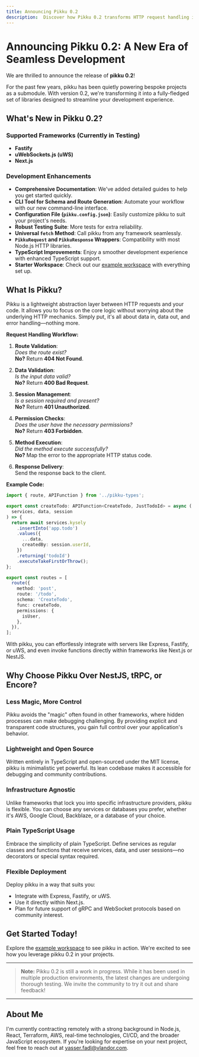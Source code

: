 ```yaml
---
title: Announcing Pikku 0.2
description:  Discover how Pikku 0.2 transforms HTTP request handling in Node.js with new features, enhanced TypeScript support, and seamless integration with popular frameworks like Fastify, uWS, and Next.js.
---
```


# Announcing Pikku 0.2: A New Era of Seamless Development

We are thrilled to announce the release of **pikku 0.2**!

For the past few years, pikku has been quietly powering bespoke projects as a submodule. With version 0.2, we're transforming it into a fully-fledged set of libraries designed to streamline your development experience.

<!-- truncate -->

## What's New in Pikku 0.2?

### Supported Frameworks (Currently in Testing)

- **Fastify**
- **uWebSockets.js (uWS)**
- **Next.js**

### Development Enhancements

- **Comprehensive Documentation**: We've added detailed guides to help you get started quickly.
- **CLI Tool for Schema and Route Generation**: Automate your workflow with our new command-line interface.
- **Configuration File (`pikku.config.json`)**: Easily customize pikku to suit your project's needs.
- **Robust Testing Suite**: More tests for extra reliability.
- **Universal `fetch` Method**: Call pikku from any framework seamlessly.
- **`PikkuRequest` and `PikkuResponse` Wrappers**: Compatibility with most Node.js HTTP libraries.
- **TypeScript Improvements**: Enjoy a smoother development experience with enhanced TypeScript support.
- **Starter Workspace**: Check out our [example workspace](https://github.com/pikku/workspace-starter) with everything set up.

## What Is Pikku?

Pikku is a lightweight abstraction layer between HTTP requests and your code. It allows you to focus on the core logic without worrying about the underlying HTTP mechanics. Simply put, it's all about data in, data out, and error handling—nothing more.

**Request Handling Workflow:**

1. **Route Validation**:  
   *Does the route exist?*  
   **No?** Return **404 Not Found**.

2. **Data Validation**:  
   *Is the input data valid?*  
   **No?** Return **400 Bad Request**.

3. **Session Management**:  
   *Is a session required and present?*  
   **No?** Return **401 Unauthorized**.

4. **Permission Checks**:  
   *Does the user have the necessary permissions?*  
   **No?** Return **403 Forbidden**.

5. **Method Execution**:  
   *Did the method execute successfully?*  
   **No?** Map the error to the appropriate HTTP status code.

6. **Response Delivery**:  
   Send the response back to the client.

**Example Code:**

```typescript
import { route, APIFunction } from '../pikku-types';

export const createTodo: APIFunction<CreateTodo, JustTodoId> = async (
  services, data, session
) => {
  return await services.kysely
    .insertInto('app.todo')
    .values({
      ...data,
      createdBy: session.userId,
    })
    .returning('todoId')
    .executeTakeFirstOrThrow();
};

export const routes = [
  route({
    method: 'post',
    route: '/todo',
    schema: 'CreateTodo',
    func: createTodo,
    permissions: {
      isUser,
    },
  }),
];
```

With pikku, you can effortlessly integrate with servers like Express, Fastify, or uWS, and even invoke functions directly within frameworks like Next.js or NestJS.

## Why Choose Pikku Over NestJS, tRPC, or Encore?

### **Less Magic, More Control**

Pikku avoids the "magic" often found in other frameworks, where hidden processes can make debugging challenging. By providing explicit and transparent code structures, you gain full control over your application's behavior.

### **Lightweight and Open Source**

Written entirely in TypeScript and open-sourced under the MIT license, pikku is minimalistic yet powerful. Its lean codebase makes it accessible for debugging and community contributions.

### **Infrastructure Agnostic**

Unlike frameworks that lock you into specific infrastructure providers, pikku is flexible. You can choose any services or databases you prefer, whether it's AWS, Google Cloud, Backblaze, or a database of your choice.

### **Plain TypeScript Usage**

Embrace the simplicity of plain TypeScript. Define services as regular classes and functions that receive services, data, and user sessions—no decorators or special syntax required.

### **Flexible Deployment**

Deploy pikku in a way that suits you:

- Integrate with Express, Fastify, or uWS.
- Use it directly within Next.js.
- Plan for future support of gRPC and WebSocket protocols based on community interest.

## Get Started Today!

Explore the [example workspace](https://github.com/pikku/workspace-starter) to see pikku in action. We're excited to see how you leverage pikku 0.2 in your projects.

---

> **Note:** Pikku 0.2 is still a work in progress. While it has been used in multiple production environments, the latest changes are undergoing thorough testing. We invite the community to try it out and share feedback!

---

## About Me

I'm currently contracting remotely with a strong background in Node.js, React, Terraform, AWS, real-time technologies, CI/CD, and the broader JavaScript ecosystem. If you're looking for expertise on your next project, feel free to reach out at [yasser.fadl@vlandor.com](mailto:yasser.fadl@vlandor.com).
